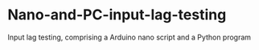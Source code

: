 # Nano-and-PC-input-lag-testing
Input lag testing, comprising a Arduino nano script and a Python program
